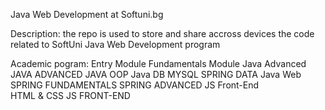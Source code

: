 Java Web Development at Softuni.bg

Description: the repo is used to store and share accross devices the code related to SoftUni Java Web Development program 

Academic pogram: 
  Entry Module
  Fundamentals Module
  Java Advanced
     JAVA ADVANCED
     JAVA OOP
  Java DB
     MYSQL
     SPRING DATA
  Java Web
     SPRING FUNDAMENTALS
     SPRING ADVANCED
  JS Front-End  
     HTML & CSS
     JS FRONT-END


